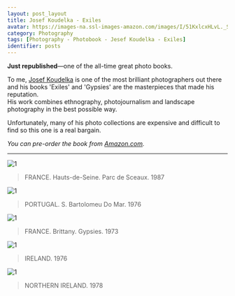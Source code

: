 ```yaml
---
layout: post_layout
title: Josef Koudelka - Exiles
avatar: https://images-na.ssl-images-amazon.com/images/I/51KxlcxHLvL._SX258_BO1,204,203,200_.jpg
category: Photography
tags: [Photography - Photobook - Jesef Koudelka - Exiles]
identifier: posts
---
```


**Just republished**—one of the all-time great photo books.  
  
To me, [Josef Koudelka](https://www.magnumphotos.com/C.aspx?VP3=CMS3&VF=MAGO31_10_VForm&ERID=24KL535C7T) is one of the most brilliant photographers out there and his books 'Exiles' and 'Gypsies' are the masterpieces that made his reputation.  
His work combines ethnography, photojournalism and landscape photography in the best possible way.

Unfortunately, many of his photo collections are expensive and difficult to find so this one is a real bargain.

*You can pre-order the book from [Amazon.com](https://www.amazon.com/Josef-Koudelka-Exiles-Czeslaw-Milosz/dp/1597112690/ "Josef Koudelka: Exiles Hardcover").*

---------------

![1](https://www.magnumphotos.com/CorexDoc/MAG/Media/TR2/2/1/8/6/PAR65507.jpg "koudelka") 

>FRANCE. Hauts-de-Seine. Parc de Sceaux. 1987

![1](https://www.magnumphotos.com/CorexDoc/MAG/Media/TR2/9/2/d/a/PAR65592.jpg "koudelka")

>PORTUGAL. S. Bartolomeu Do Mar. 1976

![1](https://www.magnumphotos.com/CorexDoc/MAG/Media/TR2/8/6/f/c/PAR65541.jpg "koudelka")

>FRANCE. Brittany. Gypsies. 1973

![1](https://38.media.tumblr.com/38785e3036921fcaa3e310336ff487dc/tumblr_n06oqicYzo1qaihw2o1_1280.jpg "koudelka")

>IRELAND. 1976

![1](https://www.magnumphotos.com/CorexDoc/MAG/Media/TR2/8/2/f/a/PAR65558.jpg "koudelka")

>NORTHERN IRELAND. 1978

